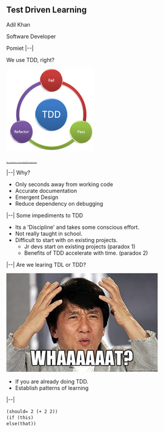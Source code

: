 ## Test Driven Learning

Adil Khan

Software Developer

Pomiet
|--|

We use TDD, right?

![](./assets/tdd.jpeg)

<cite style="font-size: 20%">https://www.perforce.com/sites/default/files/images/tdd.png</cite>

|--|
Why?
- Only seconds away from working code <!-- .element: class="fragment" data-fragment-index="1" -->
- Accurate documentation <!-- .element: class="fragment" data-fragment-index="2" -->
- Emergent Design <!-- .element: class="fragment" data-fragment-index="3" -->
- Reduce dependency on debugging <!-- .element: class="fragment" data-fragment-index="4" -->

|--|
Some impediments to TDD
- Its a 'Discipline' and takes some conscious effort.<!-- .element: class="fragment" data-fragment-index="0" -->
- Not really taught in school.<!-- .element: class="fragment" data-fragment-index="1" -->
- Difficult to start with on existing projects.<!-- .element: class="fragment" data-fragment-index="2" -->
  - Jr devs start on existing projects (paradox 1)<!-- .element: class="fragment" data-fragment-index="3" -->
  - Benefits of TDD accelerate with time. (paradox 2)<!-- .element: class="fragment" data-fragment-index="4" -->


|--|
Are we learing TDL or TDD?

![](./assets/confused.jpg)<!-- .element: class="fragment" data-fragment-index="1" -->
- If you are already doing TDD.<!-- .element: class="fragment" data-fragment-index="2" -->
- Establish patterns of learning <!-- .element: class="fragment" data-fragment-index="3" -->

|--|
```
(should= 2 (+ 2 2))
(if (this)
else(that))
```
